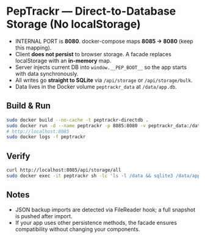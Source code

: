# PepTrackr — Direct-to-Database Storage (No localStorage)

- INTERNAL PORT is **8080**. docker-compose maps **8085 → 8080** (keep this mapping).
- Client **does not persist** to browser storage. A facade replaces localStorage with an **in-memory** map.
- Server injects current DB into `window.__PEP_BOOT__` so the app starts with data synchronously.
- All writes go **straight to SQLite** via `/api/storage` or `/api/storage/bulk`.
- Data lives in the Docker volume `peptrackr_data` at `/data/app.db`.

## Build & Run
```bash
sudo docker build --no-cache -t peptrackr-directdb .
sudo docker run -d --name peptrackr -p 8085:8080 -v peptrackr_data:/data peptrackr-directdb
# http://localhost:8085
sudo docker logs -f peptrackr
```

## Verify
```bash
curl http://localhost:8085/api/storage/all
sudo docker exec -it peptrackr sh -lc 'ls -l /data && sqlite3 /data/app.db ".tables" && sqlite3 /data/app.db "select count(*) from kv"'
```

## Notes
- JSON backup imports are detected via FileReader hook; a full snapshot is pushed after import.
- If your app uses other persistence methods, the facade ensures compatibility without changing your components.
